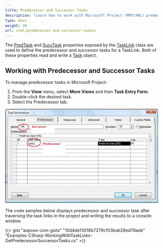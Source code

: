 ```yaml
---
title: Predecessor and Successor Tasks
description: "Learn how to work with Microsoft Project (MPP/XML) predecessor and successor tasks using Aspose.Tasks for .NET."
type: docs
weight: 30
url: /net/predecessor-and-successor-tasks/
---
```


The [PredTask](https://apireference.aspose.com/tasks/net/aspose.tasks/tasklink/properties/predtask) and [SuccTask](https://apireference.aspose.com/tasks/net/aspose.tasks/tasklink/properties/succtask) properties exposed by the [TaskLink](https://apireference.aspose.com/tasks/net/aspose.tasks/tasklink) class are used to define the predecessor and successor tasks for a TaskLink. Both of these properties read and write a [Task](https://apireference.aspose.com/tasks/net/aspose.tasks/task) object.

## **Working with Predecessor and Successor Tasks**
To manage predecessor tasks in Microsoft Project:

1. From the **View** menu, select **More Views** and then **Task Entry Form**.
2. Double-click the desired task.
3. Select the Predecessor tab.

![managing predecessor and successor of the task](predecessor-and-successor-tasks_1.png)

The code samples below displays predecessor and successor task after traversing the task links in the project and writing the results to a console window.

{{< gist "aspose-com-gists" "10d4de13018b7279cf03bab28ed78aeb" "Examples-CSharp-WorkingWithTaskLinks-GetPredecessorSuccessorTasks.cs" >}}
